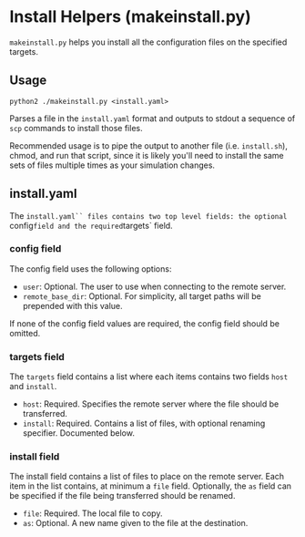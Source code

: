 # Install Helpers (makeinstall.py)

`makeinstall.py` helps you install all the configuration files on the specified targets.

## Usage

`python2 ./makeinstall.py <install.yaml>`

Parses a file in the `install.yaml` format and outputs to stdout a sequence of `scp` commands to install those files.

Recommended usage is to pipe the output to another file (i.e. `install.sh`), chmod, and run that script, since it is likely you'll need to install the same sets of files multiple times as your simulation changes.

## install.yaml

The `install.yaml`` files contains two top level fields: the optional `config` field and the required `targets` field.

### config field

The config field uses the following options:

* `user`: Optional. The user to use when connecting to the remote server.
* `remote_base_dir`: Optional. For simplicity, all target paths will be prepended with this value.

If none of the config field values are required, the config field should be omitted.

### targets field

The `targets` field contains a list where each items contains two fields `host` and `install`.

* `host`: Required. Specifies the remote server where the file should be transferred.
* `install`: Required. Contains a list of files, with optional renaming specifier. Documented below.

### install field

The install field contains a list of files to place on the remote server. Each item in the list contains, at minimum a `file` field. Optionally, the `as` field can be specified if the file being transferred should be renamed.

* `file`: Required. The local file to copy.
* `as`: Optional. A new name given to the file at the destination.
